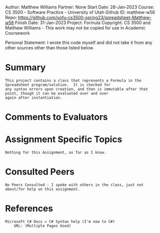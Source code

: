 ﻿
Author:			Matthew Williams
Partner:		None
Start Date:		28-Jan-2023
Course:			CS 3500 - Software Practice - University of Utah
Github ID:		matthew-w56
Repo:			https://github.com/uofu-cs3500-spring23/spreadsheet-Matthew-w56
Finish Date:	31-Jan-2023
Project:		Formula
Copyright:		CS 3500 and Matthew Williams - This work may not be copied for use in Academic Coursework

Personal Statement: I wrote this code myself and did not take it from any other sources other than those listed below.

# Summary

	This project contains a class that represents a Formula in the Spreadsheet program/solution.  It is checked for
	any syntax errors upon creation, and then is immutable after that point, though it can be evaluated over and over
	again after instantiation.

# Comments to Evaluators

	

# Assignment Specific Topics
	
	Nothing for this Assignment, as far as I know.

# Consulted Peers
	
	No Peers Consulted - I spoke with others in the class, just not about/for help on this assignment.

# References

	Microsoft C# Docs = C# Syntax help (I'm new to C#)
		URL: (Multiple Pages Used)